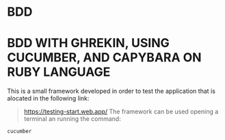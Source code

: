 # BDD
# BDD WITH GHREKIN, USING CUCUMBER, AND CAPYBARA ON RUBY LANGUAGE 
This is a small framework developed in order to test the application that is alocated in the following link:
> https://testing-start.web.app/
The framework can be used opening a terminal an running the command: 
```
cucumber
```

